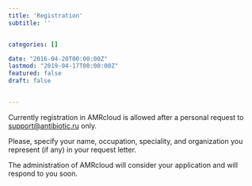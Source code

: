 ```yaml
---
title: 'Registration'
subtitle: ''


categories: []

date: "2016-04-20T00:00:00Z"
lastmod: "2019-04-17T00:00:00Z"
featured: false
draft: false


---
```


Currently registration in AMRcloud is allowed after a personal request to <a href="mailto:support@antibiotic.ru">support@antibiotic.ru</a> only.

Please, specify your name, occupation, speciality, and organization you represent (if any) in your request letter.

The administration of AMRcloud will consider your application and will respond to you soon.